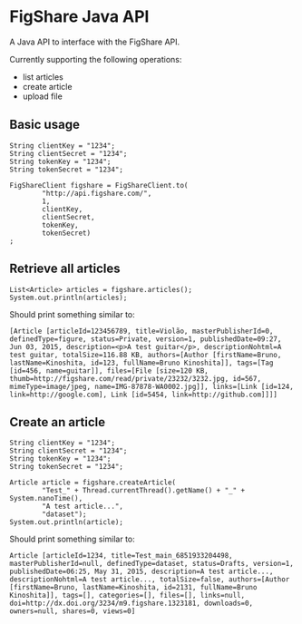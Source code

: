 # FigShare Java API

A Java API to interface with the FigShare API.

Currently supporting the following operations:

* list articles
* create article
* upload file

## Basic usage

    String clientKey = "1234";
    String clientSecret = "1234";
    String tokenKey = "1234";
    String tokenSecret = "1234";

    FigShareClient figshare = FigShareClient.to(
            "http://api.figshare.com/", 
            1, 
            clientKey, 
            clientSecret, 
            tokenKey, 
            tokenSecret)
    ;

## Retrieve all articles

    List<Article> articles = figshare.articles();
    System.out.println(articles);

Should print something similar to:

    [Article [articleId=123456789, title=Violão, masterPublisherId=0, definedType=figure, status=Private, version=1, publishedDate=09:27, Jun 03, 2015, description=<p>A test guitar</p>, descriptionNohtml=A test guitar, totalSize=116.88 KB, authors=[Author [firstName=Bruno, lastName=Kinoshita, id=123, fullName=Bruno Kinoshita]], tags=[Tag [id=456, name=guitar]], files=[File [size=120 KB, thumb=http://figshare.com/read/private/23232/3232.jpg, id=567, mimeType=image/jpeg, name=IMG-87878-WA0002.jpg]], links=[Link [id=124, link=http://google.com], Link [id=5454, link=http://github.com]]]]

## Create an article

    String clientKey = "1234";
    String clientSecret = "1234";
    String tokenKey = "1234";
    String tokenSecret = "1234";

    Article article = figshare.createArticle(
            "Test_" + Thread.currentThread().getName() + "_" + System.nanoTime(), 
            "A test article...", 
            "dataset");
    System.out.println(article);

Should print something similar to:

    Article [articleId=1234, title=Test_main_6851933204498, masterPublisherId=null, definedType=dataset, status=Drafts, version=1, publishedDate=06:25, May 31, 2015, description=A test article..., descriptionNohtml=A test article..., totalSize=false, authors=[Author [firstName=Bruno, lastName=Kinoshita, id=2131, fullName=Bruno Kinoshita]], tags=[], categories=[], files=[], links=null, doi=http://dx.doi.org/3234/m9.figshare.1323181, downloads=0, owners=null, shares=0, views=0]
